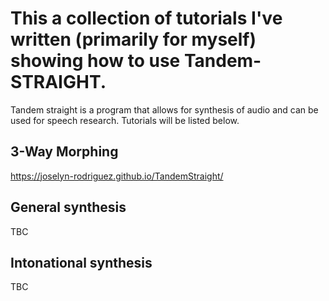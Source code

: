 # This a collection of tutorials I've written (primarily for myself) showing how to use Tandem-STRAIGHT. 

Tandem straight is a program that allows for synthesis of audio and can be used for speech research. Tutorials will be listed below. 


## 3-Way Morphing 

https://joselyn-rodriguez.github.io/TandemStraight/

## General synthesis 

TBC

## Intonational synthesis

TBC



